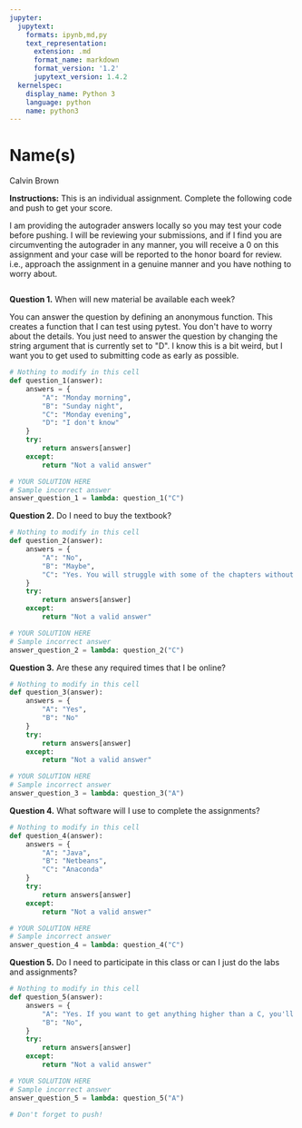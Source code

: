 ```yaml
---
jupyter:
  jupytext:
    formats: ipynb,md,py
    text_representation:
      extension: .md
      format_name: markdown
      format_version: '1.2'
      jupytext_version: 1.4.2
  kernelspec:
    display_name: Python 3
    language: python
    name: python3
---
```


# Name(s)
Calvin Brown


**Instructions:** This is an individual assignment. Complete the following code and push to get your score.


I am providing the autograder answers locally so you may test your code before pushing. I will be reviewing your submissions, and if I find you are circumventing the autograder in any manner, you will receive a 0 on this assignment and your case will be reported to the honor board for review. i.e., approach the assignment in a genuine manner and you have nothing to worry about.

```python

```

**Question 1.**
When will new material be available each week?


You can answer the question by defining an anonymous function. This creates a function that I can test using pytest. You don't have to worry about the details. You just need to answer the question by changing the string argument that is currently set to "D". I know this is a bit weird, but I want you to get used to submitting code as early as possible.

```python
# Nothing to modify in this cell
def question_1(answer):
    answers = {
        "A": "Monday morning",
        "B": "Sunday night",
        "C": "Monday evening",
        "D": "I don't know"
    }
    try:
        return answers[answer]
    except:
        return "Not a valid answer"
```

```python
# YOUR SOLUTION HERE
# Sample incorrect answer
answer_question_1 = lambda: question_1("C")
```

**Question 2.**
Do I need to buy the textbook?

```python
# Nothing to modify in this cell
def question_2(answer):
    answers = {
        "A": "No",
        "B": "Maybe",
        "C": "Yes. You will struggle with some of the chapters without the textbook",
    }
    try:
        return answers[answer]
    except:
        return "Not a valid answer"
```

```python
# YOUR SOLUTION HERE
# Sample incorrect answer
answer_question_2 = lambda: question_2("C")
```

**Question 3.**
Are these any required times that I be online?

```python
# Nothing to modify in this cell
def question_3(answer):
    answers = {
        "A": "Yes",
        "B": "No"
    }
    try:
        return answers[answer]
    except:
        return "Not a valid answer"
```

```python
# YOUR SOLUTION HERE
# Sample incorrect answer
answer_question_3 = lambda: question_3("A")
```

**Question 4.**
What software will I use to complete the assignments?

```python
# Nothing to modify in this cell
def question_4(answer):
    answers = {
        "A": "Java",
        "B": "Netbeans",
        "C": "Anaconda"
    }
    try:
        return answers[answer]
    except:
        return "Not a valid answer"
```

```python
# YOUR SOLUTION HERE
# Sample incorrect answer
answer_question_4 = lambda: question_4("C")
```

**Question 5.**
Do I need to participate in this class or can I just do the labs and assignments?

```python
# Nothing to modify in this cell
def question_5(answer):
    answers = {
        "A": "Yes. If you want to get anything higher than a C, you'll need to do more than the labs and assignments",
        "B": "No",
    }
    try:
        return answers[answer]
    except:
        return "Not a valid answer"
```

```python
# YOUR SOLUTION HERE
# Sample incorrect answer
answer_question_5 = lambda: question_5("A")
```

```python
# Don't forget to push!
```

```python

```

```python

```

